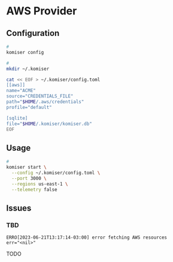 # AWS Provider

## Configuration

```sh
#
komiser config

#
mkdir ~/.komiser

cat << EOF > ~/.komiser/config.toml
[[aws]]
name="ACME"
source="CREDENTIALS_FILE"
path="$HOME/.aws/credentials"
profile="default"

[sqlite]
file="$HOME/.komiser/komiser.db"
EOF
```

## Usage

```sh
#
komiser start \
  --config ~/.komiser/config.toml \
  --port 3000 \
  --regions us-east-1 \
  --telemetry false
```

## Issues

### TBD

```log
ERRO[2023-06-21T13:17:14-03:00] error fetching AWS resources                  err="<nil>"
```

TODO
